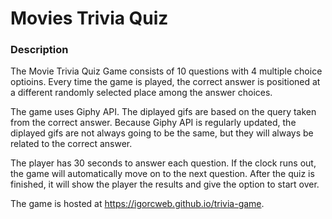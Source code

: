 # Movies Trivia Quiz

### Description

The Movie Trivia Quiz Game consists of 10 questions with 4 multiple choice optioins. Every time the game is played, the correct answer is positioned at a different randomly selected place among the answer choices.

The game uses Giphy API. The diplayed gifs are based on the query taken from the correct answer. Because Giphy API is regularly updated, the diplayed gifs are not always going to be the same, but they will always be related to the correct answer.

The player has 30 seconds to answer each question. If the clock runs out, the game will automatically move on to the next question. After the quiz is finished, it will show the player the results and give the option to start over.

The game is hosted at https://igorcweb.github.io/trivia-game.

